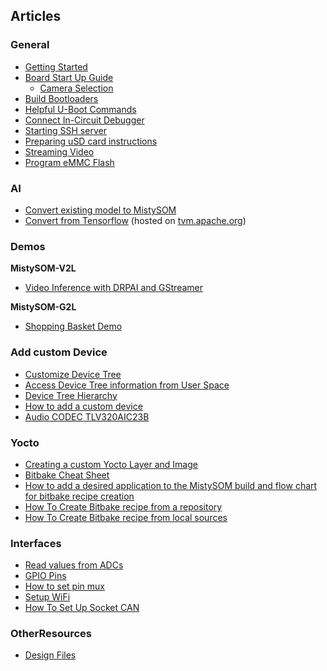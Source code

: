 
## Articles

### General

* [Getting Started](content/GettingStarted.md)
* [Board Start Up Guide](content/BoardStartUpGuide.md)
    * [Camera Selection](content/CameraSelection.md)
* [Build Bootloaders](content/BuildBootloaders.md)
* [Helpful U-Boot Commands](content/HelpfulUBootCmds.md)
* [Connect In-Circuit Debugger](content/ConnectInCircuitDebugger.md)
* [Starting SSH server](content/StartingSSH.md)
* [Preparing uSD card instructions](content/preparing_usd.md)
* [Streaming Video](content/StreamingVideo.md)
* [Program eMMC Flash](content/program_emmc_flash.md)

### AI
* [ Convert existing model to MistySOM](content/ConvertModelToMistySOM.md)
* [ Convert from Tensorflow](https://tvm.apache.org/docs/how_to/compile_models/from_tensorflow.html) (hosted on [tvm.apache.org](https://tvm.apache.org))

### Demos
**MistySOM-V2L**
* [Video Inference with DRPAI and GStreamer](content/GStreamerDRPAI.md)

**MistySOM-G2L**
* [Shopping Basket Demo](content/MistySOMG2LDemo.md)

### Add custom Device

* [Customize Device Tree](content/CustomizeDevicetree.md)
* [Access Device Tree information from User Space]( content/DeviceTreeFromUserSpace.md )
* [Device Tree Hierarchy](content/DeviceTreeHierarchy.md )
* [How to add a custom device]( content/HowToAddACustomDevice.md)
* [Audio CODEC TLV320AIC23B]( content/AudioCodec.md)

### Yocto

* [Creating a custom Yocto Layer and Image]( content/CreatingCustomYoctoLayer.md)
* [Bitbake Cheat Sheet]( content/BitbakeCheatSheet.md)
* [How to add a desired application to the MistySOM build and flow chart for bitbake recipe creation](files/img/BitBakeRecipeCreationFlowChart.pdf)
* [How To Create Bitbake recipe from a repository](content/HowToCreateBitbakeRecipeGitHub.md)
* [How To Create Bitbake recipe from local sources](content/HowToCreateBitbakeRecipeLocSrc.md)

### Interfaces

* [Read values from ADCs](content/readADCs.md)
* [GPIO Pins](content/GPIOPins.md)
* [How to set pin mux](content/pinmux.md)
* [Setup WiFi](content/SetupWifi.md)
* [How To Set Up Socket CAN](content/HowToSetUpSocketCANInterface.md)

### OtherResources

* [Design Files](content/DesignFiles.md)
